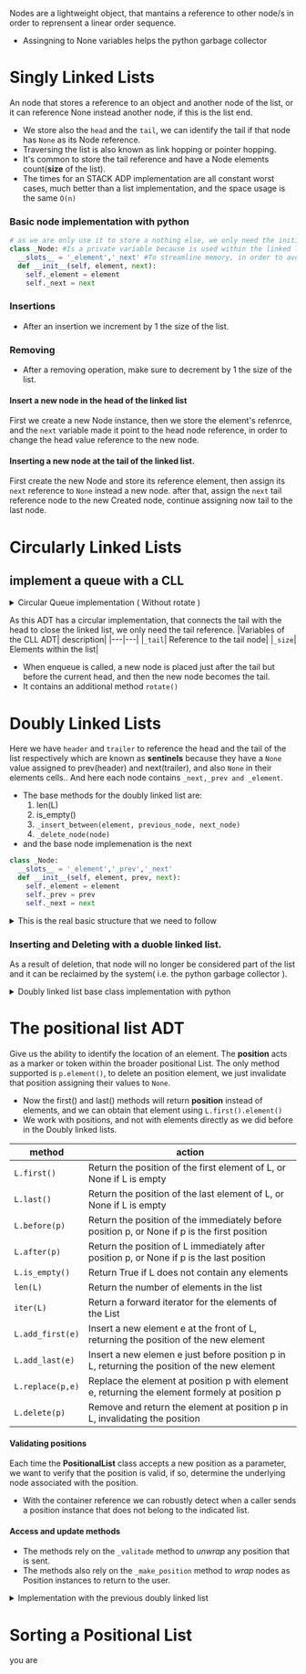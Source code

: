 Nodes are a lightweight object, that mantains a reference to other node/s in order to reprensent a linear order sequence.
- Assingning to None variables helps the python garbage collector
# Singly Linked Lists
An node that stores a reference to an object and another node of the list, or it can reference None instead another node, if this is the list end.
- We store also the `head` and the `tail`, we can identify the tail if that node has `None` as its Node reference.
- Traversing the list is also known as link hopping or pointer hopping.
- It's common to store the tail reference and have a Node elements count(**size** of the list).
- The times for an STACK ADP implementation are all constant worst cases, much better than a list implementation, and the space usage is the same `O(n)`

### Basic node implementation with python
```py
# as we are only use it to store a nothing else, we only need the initialization function (__init__)
class _Node: #Is a private variable because is used within the linked list
  __slots__ = '_element','_next' #To streamline memory, in order to avoid the dict namespace creation
  def __init__(self, element, next): 
    self._element = element
    self._next = next
```

### Insertions
  - After an insertion we increment by 1 the size of the list.
### Removing 
  - After a removing operation, make sure to decrement by 1 the size of the list.
#### Insert a new node in the head of the linked list
First we create a new Node instance, then we store the element's refenrce, and the `next` variable made it point to the head node reference, in order to change the head value reference to the new node.
#### Inserting a new node at the tail of the linked list. 
First create the new Node and store its reference element, then assign its `next` reference to `None` instead a new node. after that, assign the `next` tail reference node to the new Created node, continue assigning now tail to the last node.

# Circularly Linked Lists

## implement a queue with a CLL

<details>

<summary> 
Circular Queue implementation ( Without rotate )
</summary>

```py
class Queue: 
    #We have defined the node class
    class _Node:
        __slots__ = "_element", "_next" #tuple literal instantiation
        def __init__(self, element, next):
            self._element = element 
            self_next = next
    def __init__(self): 
        self._size = 0
        self._tail = None 
    def __len__(self):
        return self._size 
    def is_empty(self) : 
        return self._size == 0
    def enqueue(self, element):
        node = self._Node( element, None )
        if self.is_empty(): 
            node._next = node
        else: 
            node._next = self._tail._next
            self._tail._next = node
        self._tail = node
        self._size +=1
        print( f"Enqueued ( {element} )" )
    def dequeue(self): 
        if self.is_empty(): 
            print("The Queue is empty")
            return
        value = self._tail._next._element 
        oldNode = self._tail._next
        self._tail._next = oldNode._next
        self._size -=1
        print(f"Element removed ({value})")
```
</details>

As this ADT has a circular implementation, that connects the tail with the head to close the linked list, we only need the tail reference.
|Variables of the CLL ADT| description|
|---|---|
|`_tail`| Reference to the tail node|
|`_size`| Elements within the list|
- When enqueue is called, a new node is placed just after the tail but before the current head, and then the new node becomes the tail.
- It contains an additional method `rotate()`

# Doubly Linked Lists

Here we have `header` and `trailer` to reference the head and the tail of the list respectively which are known as **sentinels** because they have a `None` value assigned to prev(header) and next(trailer), and also `None` in their elements cells.. And here each node contains `_next,_prev and _element`.
- The base methods for the doubly linked list are: 
  1. len(L)
  2. is_empty() 
  3. `_insert_between(element, previous_node, next_node)`
  4. `_delete_node(node)`
- and the base node implemenation is the next
```py 
class _Node:
  __slots__ = '_element','_prev','_next'
  def __init__(self, element, prev, next):
    self._element = element
    self._prev = prev
    self._next = next
```

<details> 

<summary> 
This is the real basic structure that we need to follow
</summary>

```py
class _DoublyLinkedBase: 
    class _Node: 
        __slots__ = '_element','_prev','_next' #this is to stremaline the memory 
        def __init__(self, element, prev, next): 
            self._element = element
            self._prev = prev
            self._next = next
    
    def __init__(self): 
        self._header = self._Node(None,None,None)
        self._trailer= self._Node(None,None,None)
        self._header._next = self._trailer
        self._trailer._prev = self._header #here is the sentinels definition, pointing between themself
        self._size = 0 
    def __len__(self): 
        return self._size
    def is_empty(self): 
        return self._size == 0
    def _insert_between(self, e, predecessor, sucessor): 
        newnode = self._Node(e, predecessor, sucessor)
        predecessor._next = newnode
        sucessor._prev = newnode
        self._size +=1
        return newnode
    def _delete_node(self,node): 
        element = node._element
        predecessor = node._prev
        sucessor = node._next
        predecessor._next = sucessor
        sucessor._prev =predecessor 
        self._size -= 1
        node._next = node._prev = node._element = None #helps the garbage collector
        return element
```
</details>

### Inserting and Deleting with a duoble linked list.

 As a result of deletion, that node will no longer be considered part of the list and it can be reclaimed by the system( i.e. the python garbage collector ).

 <details>

 <summary>
 Doubly linked list base class implementation with python
 </summary>

```py
class _DoublyLinkedList: 

    class _Node:
        __slots__ = '_element','_next','_prev'
        def __init__(self, element, prev, next):
            self._next = next
            self._element = element 
            self._prev=prev
    def __init__(self) -> None:
        self._header = self._Node(None,None,None)
        self._trailer= self._Node(None,None,None)
        self._header._next = self._trailer
        self._trailer._prev = self._header 
        self._size = 0 
    def __len__(self): 
        return self._size
    def is_empty(self) : 
        return self._size == 0
    def _insert_between(self, element, predecessor,sucessor):
        newNode = self._Node(element, predecessor, sucessor)
        predecessor._next = newNode
        sucessor._prev = newNode
        self._size +=1 
        return newNode
    def _delete_node(self, node):
        previous = node._prev
        nextNode = node._next
        nodeElement = node._element 
        previous._next = nextNode 
        nextNode._prev = previous 
        self._size -=1
        node._prev = node._next = node._element = None
        return nodeElement
#implementation of the base doubly list with a Deck
class LinkedDeque(_DoublyLinkedList): 
    def first(self):
        if self.is_empty(): 
            print("The Deck is empty")
            return 
        print(f"View to first ({self._header._next._element})")
        return self._header._next._element
    def last(self): 
        if self.is_empty():
            print("The Deck is empty")
            return 
        print(f"View to last ({self._trailer._prev._element})")
        return self._trailer._prev._element
    def insert_first(self,element):
        self._insert_between(element,self._header, self._header._next)
        print(f"Element added at the begin ({element})")
    def insert_last(self, element): 
        self._insert_between(element, self._trailer._prev, self._trailer)
        print(f"Element added at the end ({element})")
    def delete_first(self): 
        if self.is_empty(): 
            print("The Deck is empty")
            return
        return self._delete_node(self._header._next)
    def delete_last(self):
        if self.is_empty(): 
            print("The Deck is empty")
            return
        return self._delete_node(self._trailer._prev)
```
 </details>
  
# The positional list ADT
Give us the ability to identify the location of an element. The **position** acts as a marker or token within the broader positional List.
The only method supported is `p.element()`, to delete an position element, we just invalidate that position assigning their values to `None`.
- Now the first() and last() methods will return **position** instead of elements, and we can obtain that element using `L.first().element()`
- We work with positions, and not with elements directly as we did before in the Doubly linked lists.

|method|action|
|---|---|
|`L.first()`|Return the position of the first element of L, or None if L is empty|
|`L.last()`|Return the position of the last element of L, or None if L is empty|
|`L.before(p)`|Return the position of the immediately before position p, or None if p is the first position|
|`L.after(p)`|Return the position of L immediately after position p, or None if p is the last position|
|`L.is_empty()`|Return True if L does not contain any elements|
|`len(L)`|Return the number of elements in the list|
|`iter(L)`|Return a forward iterator for the elements of the List|
|`L.add_first(e)`|Insert a new element e at the front of L, returning the position of the new element|
|`L.add_last(e)`|Insert a new elemen e just before position p in L, returning the position of the new element|
|`L.replace(p,e)`|Replace the element at position p with element e, returning the element formely at position p|
|`L.delete(p)`|Remove and return the element at position p in L, invalidating the position|



#### Validating positions
Each time the **PositionalList** class accepts a new position as a parameter, we want to verify that the position is valid, if so, determine the underlying node associated with the position. 
- With the container reference we can robustly detect when a caller sends a position instance that does not belong to the indicated list.

#### Access and update methods
- The methods rely on the `_valitade` method to *unwrap* any position that is sent.
- The methods also rely on the `_make_position` method to *wrap* nodes as Position instances to return to the user.

<details>
<summary>
Implementation with the previous doubly linked list
</summary>

```py
class PositionalList(_DoublyLinkedList):
    #-----------nested positional class
    class Position:
        def __init__(self, container, node): 
            self._container = container 
            self._node = node
        def element(self): 
            return self._node._element
        def __eq__(self,other): 
            #return true if other is a position representing the same location
            return type(other) is type(self) and other._node is self._node
        def __ne__(self, other): 
            return not (self==other)

    def _validate(self, p): 
        """Return position's node or raise an appropiate error if invalid"""
        if not isinstance(p, self.Position): 
            print("p must be proper position type")
        if p._container is not self:
            print('p does not belong this container')
        if p._node._nest is None:
            print('p is no longer valid')
        return p._node

    def _make_position(self, node): 
        if node is self._header or node is self._trailer:
            return None #sentinels, boundary violation
        else:
            return self.Position(self, node)
    def first(self): 
        return self._make_position(self._header._next)
    def last(self): 
        return self._make_position(self._trailer._prev)
    def after(self,p): 
        node = self._validate(p)
        return self._make_position(node._next)
    def __iter__(self):
        cursor = self.first() 
        while cursor is not None: 
            yield cursor.element()
            cursor = self.after(cursor)
    def _insert_between(self, e, predecessor, sucessor): 
        node = super()._insert_between(e, predecessor, sucessor)
        return self._make_position(node)
    def add_first(self, e): 
        return self._insert_between(e, self._header, self._header._next)
    def add_last(self,e): 
        return self._insert_between(e, self._trailer._prev, self._trailer)
    def add_before(self, p, e):
        original = self._validate(p) 
        return self._insert_between(e, original._prev, original)
    def add_after(self, p, e): 
        original = self._validate(p)
        return self._insert_between(e, original, original._next)
    def delete(self, p): 
        original = self._validate(p)
        return self._delete_node(original)
    def replace(self,p,e):
        original = self._validate._element
        old_value = original._element
        original._element = e 
        return old_value
```
</details>

# Sorting a Positional List

you are

